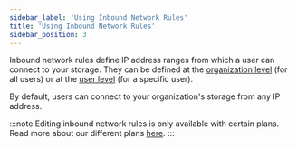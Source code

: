```yaml
---
sidebar_label: 'Using Inbound Network Rules'
title: 'Using Inbound Network Rules'
sidebar_position: 3
---
```

Inbound network rules define IP address ranges from which a user can connect to your storage. They can be defined at the [organization level](../getting-started/organization-settings.md) (for all users) or at the [user level](../getting-started/creating-and-modifying-users.md) (for a specific user).

By default, users can connect to your organization's storage from any IP address.

:::note
Editing inbound network rules is only available with certain plans. Read more about our different plans [here](https://sftptogo.com/pricing).
:::
